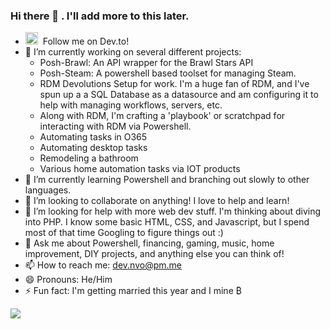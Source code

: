 ### Hi there 👋 . I'll add more to this later.





- <a href="https://dev.to/nvo"><img src="https://d2fltix0v2e0sb.cloudfront.net/dev-badge.svg" alt="n-v-o's DEV Community Profile" height="20" width="20"></a>&nbsp; Follow me on Dev.to!
- 🔭 I’m currently working on several different projects:
  - Posh-Brawl: An API wrapper for the Brawl Stars API
  - Posh-Steam: A powershell based toolset for managing Steam.
  - RDM Devolutions Setup for work. I'm a huge fan of RDM, and I've spun up a a SQL Database as a datasource and am configuring it to help with managing workflows, servers, etc.
  - Along with RDM, I'm crafting a 'playbook' or scratchpad for interacting with RDM via Powershell.
  - Automating tasks in O365
  - Automating desktop tasks
  - Remodeling a bathroom
  - Various home automation tasks via IOT products
- 🌱 I’m currently learning Powershell and branching out slowly to other languages.
- 👯 I’m looking to collaborate on anything! I love to help and learn!
- 🤔 I’m looking for help with more web dev stuff. I'm thinking about diving into PHP. I know some basic HTML, CSS, and Javascript, but I spend most of that time Googling to figure things out :)
- 💬 Ask me about Powershell, financing, gaming, music, home improvement, DIY projects, and anything else you can think of!
- 📫 How to reach me: dev.nvo@pm.me
- 😄 Pronouns: He/Him
- ⚡ Fun fact: I'm getting married this year and I mine &#8383;


<!--
https://github.com/antonkomarev/github-profile-views-counter
https://yhype.me/ little counter microservice
-->

![](https://komarev.com/ghpvc/?username=n-v-o&color=green&style=plastic&label=PROFILE+VIEWS)
